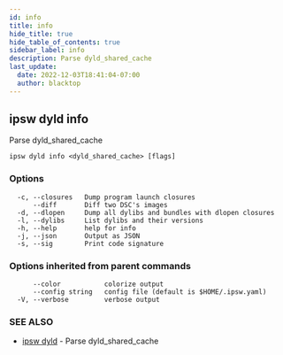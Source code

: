 ```yaml
---
id: info
title: info
hide_title: true
hide_table_of_contents: true
sidebar_label: info
description: Parse dyld_shared_cache
last_update:
  date: 2022-12-03T18:41:04-07:00
  author: blacktop
---
```

## ipsw dyld info

Parse dyld_shared_cache

```
ipsw dyld info <dyld_shared_cache> [flags]
```

### Options

```
  -c, --closures   Dump program launch closures
      --diff       Diff two DSC's images
  -d, --dlopen     Dump all dylibs and bundles with dlopen closures
  -l, --dylibs     List dylibs and their versions
  -h, --help       help for info
  -j, --json       Output as JSON
  -s, --sig        Print code signature
```

### Options inherited from parent commands

```
      --color           colorize output
      --config string   config file (default is $HOME/.ipsw.yaml)
  -V, --verbose         verbose output
```

### SEE ALSO

* [ipsw dyld](/docs/cli/ipsw/dyld)	 - Parse dyld_shared_cache

